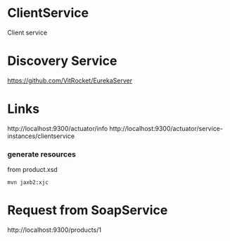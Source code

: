 # ClientService
Client service

# Discovery Service
https://github.com/VitRocket/EurekaServer

# Links
http://localhost:9300/actuator/info
http://localhost:9300/actuator/service-instances/clientservice

### generate resources
from product.xsd
```
mvn jaxb2:xjc
```

# Request from SoapService
http://localhost:9300/products/1